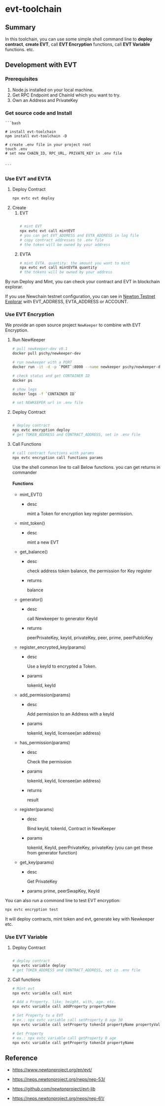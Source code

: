 # evt-toolchain

## Summary
In this toolchain, you can use some simple shell command line to **deploy contract**, **create EVT**, call **EVT Encryption** functions, call **EVT Variable** functions. etc.


## Development with EVT

### Prerequisites
1. Node.js installed on your local machine.
2. Get RPC Endpoint and ChainId which you want to try.
3. Own an Address and PrivateKey

### Get source code and Install
    ```bash

    # install evt-toolchain
    npm install evt-toolchain -D

    # create .env file in your project root
    touch .env
    # set new CHAIN_ID, RPC_URL, PRIVATE_KEY in .env file

    
    ```

### Use EVT and EVTA
1. Deploy Contract
    ```bash
    npx evtc evt deploy
    ```
2. Create
   1. EVT
        ```bash

        # mint EVT
        npx evtc evt call mintEVT
        # you can get EVT_ADDRESS and EVTA_ADDRESS in log file
        # copy contract addresses to .env file
        # the token will be owned by your address
        ```
   2. EVTA
        ```bash
        # mint EVTA. quantity: the amount you want to mint
        npx evtc evt call mintEVTA quantity
        # the tokens will be owned by your address
        ```

By run Deploy and Mint, you can check your contract and EVT in blockchain explorar.

If you use Newchain testnet configuration, you can see in [Newton Testnet Explorar](http://e.testnet.diynova.com/) with EVT_ADDRESS, EVTA_ADDRESS or ACCOUNT.

### Use EVT Encryption

We provide an open source project `NewKeeper` to combine with EVT Encryption.

1. Run NewKeeper
    ```bash
    # pull newkeeper-dev v0.1
    docker pull pschy/newkeeper-dev

    # run newkeeper with a PORT
    docker run -it -d -p `PORT`:8000 --name newkeeper pschy/newkeeper-dev

    # check status and get CONTAINER ID
    docker ps

    # show logs
    docker logs -f `CONTAINER ID`

    # set NEWKEEPER url in .env file 
    ```

2. Deploy Contract
    ```bash

    # deploy contract
    npx evtc encryption deploy
    # get TOKEN_ADDRESS and CONTRACT_ADDRESS, set in .env file
    ```
3. Call Functions
    ```bash
    # call contract functions with params
    npx evtc encryption call functions params
    ```
    Use the shell common line to call Below functions. you can get returns in commander

    #### **Functions**
    - mint_EVT()
        - desc
        
            mint a Token for encryption key register permission.
    - mint_token()
        - desc

            mint a new EVT
    - get_balance()
        - desc

            check address token balance, the permission for Key register
        - returns

            balance
    - generator()
        - desc

            call Newkeeper to generator KeyId
        - returns

            peerPrivateKey, keyId, privateKey, peer, prime, peerPublicKey
    - register_encrypted_key(params)
        - desc

            Use a keyId to encrypted a Token.
        - params

            tokenId, keyId
    - add_permission(params)
        - desc

            Add permission to an Address with a keyId
        - params

            tokenId, keyId, licensee(an address)
    - has_permission(params)
        - desc

            Check the permission
        - params

            tokenId, keyId, licensee(an address)
        - returns

            result
    - register(params)
        - desc

            Bind keyId, tokenId, Contract in NewKeeper
        - params

            tokenId, KeyId, peerPrivateKey, privateKey (you can get these from generator function)
    - get_key(params)
        - desc

            Get PrivateKey
        - params
            prime, peerSwapKey, KeyId


You can also run a commond line to test EVT encryption:
```bash
npx evtc encryption test
```
It will deploy contracts, mint token and evt, generate key with Newkeeper etc.


### Use EVT Variable

1. Deploy Contract
    ```bash

    # deploy contract
    npx evtc variable deploy
    # get TOKEN_ADDRESS and CONTRACT_ADDRESS, set in .env file
    ```
2. Call functions

    ```bash
    # Mint evt
    npx evtc variable call mint

    # Add a Property. like: height, with, age. etc.
    npx evtc variable call addProperty propertyName

    # Set Property to a EVT
    # ex.: npx evtc variable call setProperty 0 age 30
    npx evtc variable call setProperty tokenId propertyName propertyValue

    # Get Property
    # ex.: npx evtc variable call getProperty 0 age
    npx evtc variable call getProperty tokenId propertyName
    ```

## Reference

- https://www.newtonproject.org/en/evt/

- https://neps.newtonproject.org/neps/nep-53/

- https://github.com/newtonproject/evt-lib

- https://neps.newtonproject.org/neps/nep-61/